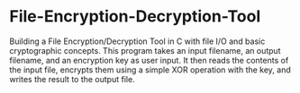 # File-Encryption-Decryption-Tool
Building a File Encryption/Decryption Tool in C with file I/O and basic cryptographic concepts.
This program takes an input filename, an output filename, and an encryption key as user input. It then reads the contents of the input file, encrypts them using a simple XOR operation with the key, and writes the result to the output file. 
